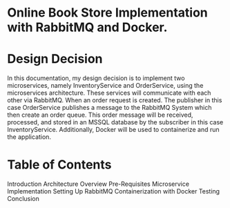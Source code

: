 # Online Book Store Implementation with RabbitMQ and Docker.

# Design Decision
In this documentation, my design decision is to implement two microservices, namely InventoryService and OrderService, using the microservices architecture. These services will communicate with each other via RabbitMQ. When an order request is created. The publisher in this case OrderService publishes a message to the RabbitMQ System which then create an order queue. This order message will be received, processed, and stored in an MSSQL database by the subscriber in this case InventoryService. Additionally, Docker will be used to containerize and run the application.

# Table of Contents
Introduction
Architecture Overview
Pre-Requisites
Microservice Implementation
Setting Up RabbitMQ
Containerization with Docker
Testing
Conclusion

